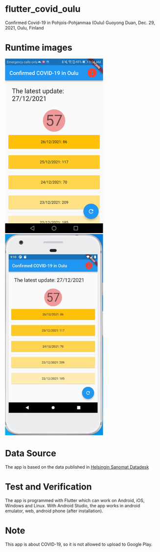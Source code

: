 # flutter_covid_oulu

Confirmed Covid-19 in Pohjois-Pohjanmaa (Oulu)
Guoyong Duan, Dec. 29, 2021, Oulu, Finland

# Runtime images

<img src="./assets/inAndroidPhone.png" width="320" />
<img src="./assets/inAndroidEmulator.jpg" width="320" />

# Data Source

The app is based on the data published in [Helsingin Sanomat Datadesk](https://github.com/HS-Datadesk/koronavirus-avoindata)

# Test and Verification

The app is programmed with Flutter which can work on Android, iOS, Windows and Linux.
With Android Studio, the app works in android emulator, web, android phone (after installation).

# Note

This app is about COVID-19, so it is not allowed to upload to Google Play.



